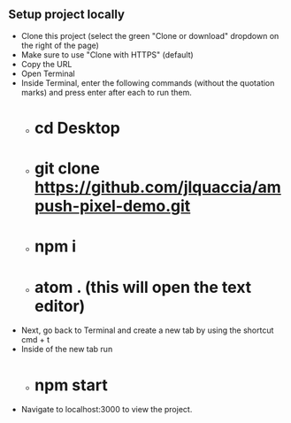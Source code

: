 ## Setup project locally
-	Clone this project (select the green "Clone or download" dropdown on the right of the page)
-	Make sure to use "Clone with HTTPS" (default)
-	Copy the URL
-	Open Terminal
- Inside Terminal, enter the following commands (without the quotation marks) and press enter after each to run them.
  - # cd Desktop
  - # git clone https://github.com/jlquaccia/ampush-pixel-demo.git
  - # npm i
  - # atom . (this will open the text editor)
- Next, go back to Terminal and create a new tab by using the shortcut cmd + t
- Inside of the new tab run
  - # npm start
- Navigate to localhost:3000 to view the project.

